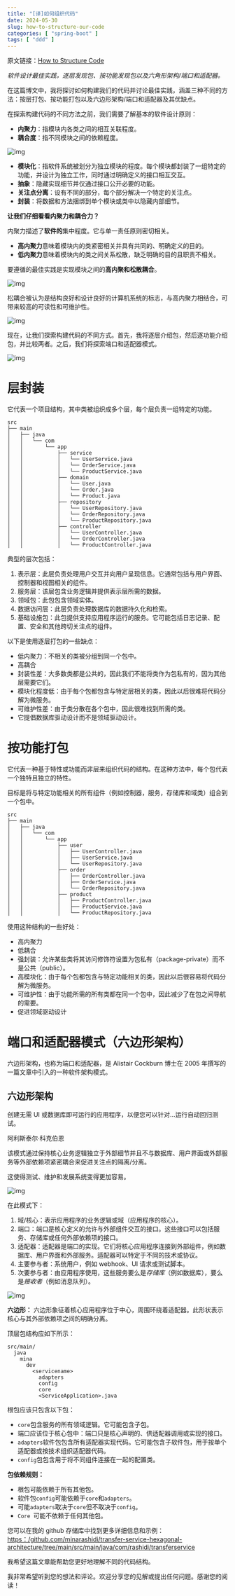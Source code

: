 ```yaml
---
title: "[译]如何组织代码"
date: 2024-05-30
slug: how-to-structure-our-code
categories: [ "spring-boot" ]
tags: [ "ddd" ]
---
```


原文链接：[How to Structure Code](https://medium.com/@minadev/how-to-structure-our-code-b5e7b1c32c21)



*软件设计最佳实践，逐层发现包、按功能发现包以及六角形架构/端口和适配器。*

在这篇博文中，我将探讨如何构建我们的代码并讨论最佳实践，涵盖三种不同的方法：按层打包、按功能打包以及六边形架构/端口和适配器及其优缺点。

在探索构建代码的不同方法之前，我们需要了解基本的软件设计原则：

- **内聚力**：指模块内各类之间的相互关联程度。
- **耦合度**：指不同模块之间的依赖程度。

![img](../../../static/images/how-to-structure-our-code-01-0766764.webp)

- **模块化**：指软件系统被划分为独立模块的程度。每个模块都封装了一组特定的功能，并设计为独立工作，同时通过明确定义的接口相互交互。
- **抽象**：隐藏实现细节并仅通过接口公开必要的功能。
- **关注点分离**：设有不同的部分，每个部分解决一个特定的关注点。
- **封装**：将数据和方法捆绑到单个模块或类中以隐藏内部细节。

**让我们仔细看看内聚力和耦合力？**

内聚力描述了**软件的**集中程度。它与单一责任原则密切相关。

- **高内聚力**意味着模块内的类紧密相关并具有共同的、明确定义的目的。
- **低内聚力**意味着模块内的类之间关系松散，缺乏明确的目的且职责不相关。

要遵循的最佳实践是实现模块之间的**高内聚和松散耦合**。

![img](../../../static/images/how-to-structure-our-code-02-0766764.webp)

松耦合被认为是结构良好和设计良好的计算机系统的标志，与高内聚力相结合，可带来较高的可读性和可维护性。

![img](../../../static/images/how-to-structure-our-code-03-0766764.webp)

现在，让我们探索构建代码的不同方式。首先，我将逐层介绍包，然后逐功能介绍包，并比较两者。之后，我们将探索端口和适配器模式。

![img](../../../static/images/how-to-structure-our-code-04-0766764.webp)

# 层封装

它代表一个项目结构，其中类被组织成多个层，每个层负责一组特定的功能。

```
src
├── main
│   ├── java
│   │   └── com
│   │       └── app
│   │           ├── service 
│   │           │   └── UserService.java
│   │           │   └── OrderService.java
│   │           │   └── ProductService.java
│   │           ├── domain   
│   │           │   └── User.java
│   │           │   └── Order.java
│   │           │   └── Product.java 
│   │           ├── repository   
│   │           │   └── UserRepository.java
│   │           │   └── OrderRepository.java
│   │           │   └── ProductRepository.java
│   │           ├── controller     
│   │           │   └── UserController.java
│   │           │   └── OrderController.java
│   │           │   └── ProductController.java
```

典型的层次包括：

1. 表示层：此层负责处理用户交互并向用户呈现信息。它通常包括与用户界面、控制器和视图相关的组件。
2. 服务层：该层包含业务逻辑并提供表示层所需的数据。
3. 领域包：此包包含领域实体。
4. 数据访问层：此层负责处理数据库的数据持久化和检索。
5. 基础设施包：此包提供支持应用程序运行的服务。它可能包括日志记录、配置、安全和其他跨切关注点的组件。

以下是使用逐层打包的一些缺点：

- 低内聚力：不相关的类被分组到同一个包中。
- 高耦合
- 封装性差：大多数类都是公共的，因此我们不能将类作为包私有的，因为其他层需要它们。
- 模块化程度低：由于每个包都包含与特定层相关的类，因此以后很难将代码分解为微服务。
- 可维护性差：由于类分散在各个包中，因此很难找到所需的类。
- 它提倡数据库驱动设计而不是领域驱动设计。

# 按功能打包

它代表一种基于特性或功能而非层来组织代码的结构。在这种方法中，每个包代表一个独特且独立的特性。

目标是将与特定功能相关的所有组件（例如控制器，服务，存储库和域类）组合到一个包中。

```
src
├── main
│   ├── java
│   │   └── com
│   │       └── app
│   │           ├── user
│   │           │   ├── UserController.java
│   │           │   ├── UserService.java
│   │           │   └── UserRepository.java
│   │           ├── order
│   │           │   ├── OrderController.java
│   │           │   ├── OrderService.java
│   │           │   └── OrderRepository.java
│   │           ├── product
│   │           │   ├── ProductController.java
│   │           │   ├── ProductService.java
│   │           │   └── ProductRepository.java
```

使用这种结构的一些好处：

- 高内聚力
- 低耦合
- 强封装：允许某些类将其访问修饰符设置为包私有（package-private）而不是公共（public）。
- 高模块化：由于每个包都包含与特定功能相关的类，因此以后很容易将代码分解为微服务。
- 可维护性：由于功能所需的所有类都在同一个包中，因此减少了在包之间导航的需要。
- 促进领域驱动设计

# 端口和适配器模式（六边形架构）

六边形架构，也称为端口和适配器，是 Alistair Cockburn 博士在 2005 年撰写的一篇文章中引入的一种软件架构模式。

## 六边形架构

创建无需 UI 或数据库即可运行的应用程序，以便您可以针对...运行自动回归测试。

阿利斯泰尔·科克伯恩

该模式通过保持核心业务逻辑独立于外部细节并且不与数据库、用户界面或外部服务等外部依赖项紧密耦合来促进关注点的隔离/分离。

这使得测试、维护和发展系统变得更加容易。

![img](../../../static/images/how-to-structure-our-code-05.webp)

在此模式下：

1. 域/核心：表示应用程序的业务逻辑或域（应用程序的核心）。
2. 端口：端口是核心定义的允许与外部组件交互的接口。这些接口可以包括服务、存储库或任何外部依赖项的接口。
3. 适配器：适配器是端口的实现。它们将核心应用程序连接到外部组件，例如数据库、用户界面和外部服务。适配器可以特定于不同的技术或协议。
4. 主要参与者：系统用户，例如 webhook、UI 请求或测试脚本。
5. 次要参与者：由应用程序使用，这些服务要么是*存储库*（例如数据库），要么是*接收者*（例如消息队列）。



![img](../../../static/images/how-to-structure-our-code-06.gif)

**六边形：** 六边形象征着核心应用程序位于中心，周围环绕着适配器。此形状表示核心与其外部依赖项之间的明确分离。

顶层包结构应如下所示：

```
src/main/
  java
    mina
      dev
        <servicename>
          adapters
          config
          core
          <ServiceApplication>.java
```

根包应该只包含以下包：

- `core`包含服务的所有领域逻辑。它可能包含子包。
- 端口应该位于核心包中：端口只是核心声明的、供适配器调用或实现的接口。
- `adapters`软件包包含所有适配器实现代码。它可能包含子软件包，用于按单个适配器或按技术组织适配器代码。
- `config`包包含用于将不同组件连接在一起的配置类。

**包依赖规则：**

- 根包可能依赖于所有其他包。
- 软件包`config`可能依赖于`core`和`adapters`。
- 可能`adapters`取决于`core`但不取决于`config`。
- `Core `可能不依赖于任何其他包。

您可以在我的 github 存储库中找到更多详细信息和示例：[https：/github.com/minarashidi/transfer-service-hexagonal-architecture/tree/main/src/main/java/com/rashidi/transferservice](https://github.com/minarashidi/transfer-service-hexagonal-architecture/tree/main/src/main/java/com/rashidi/transferservice)

我希望这篇文章能帮助您更好地理解不同的代码结构。

我非常希望听到您的想法和评论。欢迎分享您的见解或提出任何问题。感谢您的阅读！
